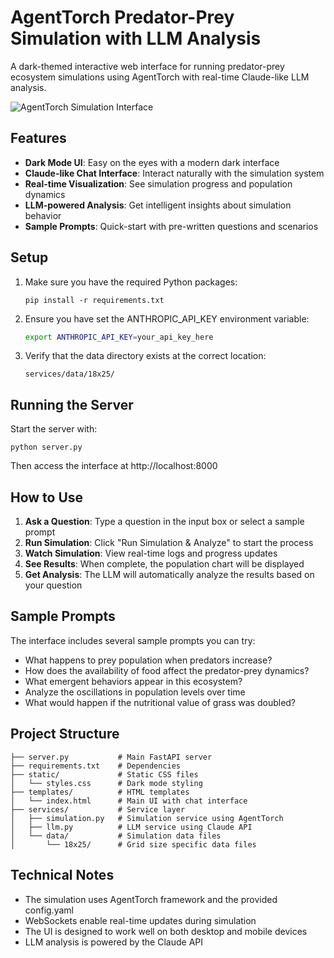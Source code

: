 # AgentTorch Predator-Prey Simulation with LLM Analysis

A dark-themed interactive web interface for running predator-prey ecosystem simulations using AgentTorch with real-time Claude-like LLM analysis.

![AgentTorch Simulation Interface](/Users/arcaman07/Documents/Opensource/mcp/agent-torch-mcp.png)

## Features

- **Dark Mode UI**: Easy on the eyes with a modern dark interface
- **Claude-like Chat Interface**: Interact naturally with the simulation system
- **Real-time Visualization**: See simulation progress and population dynamics
- **LLM-powered Analysis**: Get intelligent insights about simulation behavior
- **Sample Prompts**: Quick-start with pre-written questions and scenarios

## Setup

1. Make sure you have the required Python packages:
   ```
   pip install -r requirements.txt
   ```

2. Ensure you have set the ANTHROPIC_API_KEY environment variable:
   ```bash
   export ANTHROPIC_API_KEY=your_api_key_here
   ```

3. Verify that the data directory exists at the correct location:
   ```
   services/data/18x25/
   ```

## Running the Server

Start the server with:
```
python server.py
```

Then access the interface at http://localhost:8000

## How to Use

1. **Ask a Question**: Type a question in the input box or select a sample prompt
2. **Run Simulation**: Click "Run Simulation & Analyze" to start the process
3. **Watch Simulation**: View real-time logs and progress updates
4. **See Results**: When complete, the population chart will be displayed
5. **Get Analysis**: The LLM will automatically analyze the results based on your question

## Sample Prompts

The interface includes several sample prompts you can try:
- What happens to prey population when predators increase?
- How does the availability of food affect the predator-prey dynamics?
- What emergent behaviors appear in this ecosystem?
- Analyze the oscillations in population levels over time
- What would happen if the nutritional value of grass was doubled?

## Project Structure

```
├── server.py           # Main FastAPI server
├── requirements.txt    # Dependencies
├── static/             # Static CSS files
│   └── styles.css      # Dark mode styling
├── templates/          # HTML templates
│   └── index.html      # Main UI with chat interface
├── services/           # Service layer
│   ├── simulation.py   # Simulation service using AgentTorch
│   ├── llm.py          # LLM service using Claude API
│   └── data/           # Simulation data files
│       └── 18x25/      # Grid size specific data files
```

## Technical Notes

- The simulation uses AgentTorch framework and the provided config.yaml
- WebSockets enable real-time updates during simulation
- The UI is designed to work well on both desktop and mobile devices
- LLM analysis is powered by the Claude API